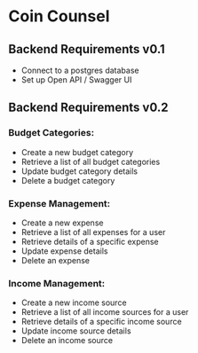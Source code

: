 # Coin Counsel

## Backend Requirements v0.1
- Connect to a postgres database
- Set up Open API / Swagger UI
## Backend Requirements v0.2
### Budget Categories:
- Create a new budget category
- Retrieve a list of all budget categories
- Update budget category details
- Delete a budget category
### Expense Management:
- Create a new expense
- Retrieve a list of all expenses for a user
- Retrieve details of a specific expense
- Update expense details
- Delete an expense
### Income Management:
- Create a new income source
- Retrieve a list of all income sources for a user
- Retrieve details of a specific income source
- Update income source details
- Delete an income source
